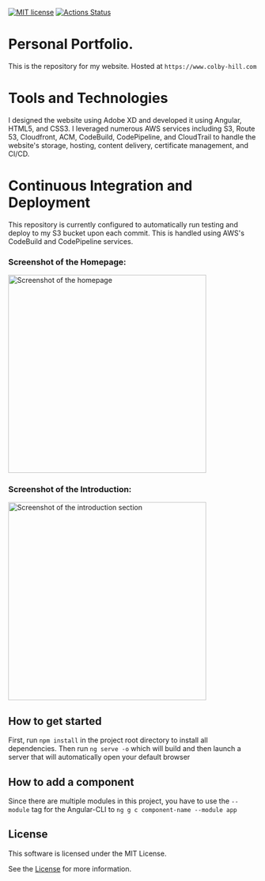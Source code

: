 [![MIT license](https://img.shields.io/badge/License-MIT-blue.svg)](https://lbesson.mit-license.org/)
[![Actions Status](https://github.com/colbyhill21/PersonalWebsite/workflows/CI/badge.svg)](https://github.com/colbyhill21/PersonalWebsite/actions)

# Personal Portfolio.
This is the repository for my website. Hosted at `https://www.colby-hill.com`

# Tools and Technologies 
I designed the website using Adobe XD and developed it using Angular, HTML5, and CSS3. I leveraged numerous AWS services including S3, Route 53, Cloudfront, ACM, CodeBuild, CodePipeline, and CloudTrail to handle the website's storage, hosting, content delivery, certificate management, and CI/CD.

# Continuous Integration and Deployment
This repository is currently configured to automatically run testing and deploy to my S3 bucket upon each commit. This is handled using AWS's CodeBuild and CodePipeline services.

### Screenshot of the Homepage:
<img src="https://i.imgur.com/zVh2ZDP.jpg" height="400" alt="Screenshot of the homepage">

### Screenshot of the Introduction:
<img src="https://i.imgur.com/9l3XVZi.png" height="400" alt="Screenshot of the introduction section">

## How to get started
First, run `npm install` in the project root directory to install all dependencies.
Then run `ng serve -o` which will build and then launch a server that will automatically open your default browser

## How to add a component
Since there are multiple modules in this project, you have to use the `--module` tag for the Angular-CLI to 
`ng g c component-name --module app`

## License
This software is licensed under the MIT License.

See the [License](./LICENSE.md) for more information.
